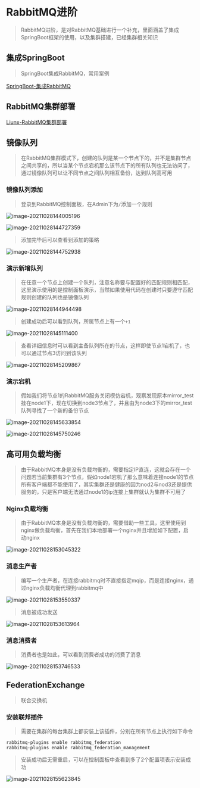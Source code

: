 # RabbitMQ进阶

> RabbitMQ进阶，是对RabbitMQ基础进行一个补充，里面涵盖了集成SpringBoot框架的使用，以及集群搭建，已经集群相关知识

## 集成SpringBoot

> SpringBoot集成RabbitMQ，常用案例

[SpringBoot-集成RabbitMQ](https://blog.csdn.net/weixin_44642403/article/details/121016644)

## RabbitMQ集群部署

[Liunx-RabbitMQ集群部署](https://blog.csdn.net/weixin_44642403/article/details/121017230)

## 镜像队列

> 在RabbitMQ集群模式下，创建的队列是某一个节点下的，并不是集群节点之间共享的，所以当某个节点宕机那么该节点下的所有队列也无法访问了，通过镜像队列可以让不同节点之间队列相互备份，达到队列高可用

### 镜像队列添加

> 登录到RabbitMQ控制面板，在Admin下为`/`添加一个规则

![image-20211028144005196](./images/image-20211028144005196.png)

![image-20211028144727359](./images/image-20211028144727359.png)

> 添加完毕后可以查看到添加的策略

![image-20211028144752938](./images/image-20211028144752938.png)

### 演示新增队列

> 在任意一个节点上创建一个队列，注意名称要与配置好的匹配规则相匹配，这里演示使用的是控制面板演示，当然如果使用代码在创建时只要遵守匹配规则创建的队列也是镜像队列

![image-20211028144944498](./images/image-20211028144944498.png)

> 创建成功后可以看到队列，所属节点上有一个`+1`

![image-20211028145111400](./images/image-20211028145111400.png)

> 查看详细信息时可以看到主备队列所在的节点，这样即使节点1宕机了，也可以通过节点3访问到该队列

![image-20211028145209867](./images/image-20211028145209867.png)

### 演示宕机

> 假如我们将节点1的RabbitMQ服务关闭模仿宕机，观察发现原本mirror_test挂在node1下，现在切换到node3节点了，并且由为node3下的mirror_test队列寻找了一个新的备份节点

![image-20211028145633854](./images/image-20211028145633854.png)

![image-20211028145750246](./images/image-20211028145750246.png)

## 高可用负载均衡

> 由于RabbitMQ本身是没有负载均衡的，需要指定IP直连，这就会存在一个问题若当前集群有3个节点，假如node1宕机了那么意味着连接node1的节点所有客户端都不能使用了，其实集群还是健康的因为nod2与nod3还是提供服务的，只是客户端无法通过node1的ip连接上集群就认为集群不可用了

### Nginx负载均衡

> 由于RabbitMQ本身是没有负载均衡的，需要借助一些工具，这里使用到nginx做负载均衡，首先在我们本地部署一个nginx并且增加如下配置，启动nginx

![image-20211028153045322](./images/image-20211028153045322.png)

### 消息生产者

> 编写一个生产者，在连接rabbitmq时不直接指定mqip，而是连接nginx，通过nginx负载均衡代理到rabbitmq中

![image-20211028153550337](./images/image-20211028153550337.png)

> 消息被成功发送

![image-20211028153613964](./images/image-20211028153613964.png)

### 消息消费者

> 消费者也是如此，可以看到消费者成功的消费了消息

![image-20211028153746533](./images/image-20211028153746533.png)

## FederationExchange

> 联合交换机

### 安装联邦插件

> 需要在集群的每台集群上都安装上该插件，分别在所有节点上执行如下命令

~~~shell
rabbitmq-plugins enable rabbitmq_federation
rabbitmq-plugins enable rabbitmq_federation_management
~~~

> 安装成功后无需重启，可以在控制面板中查看到多了2个配置项表示安装成功

![image-20211028155623845](./images/image-20211028155623845.png)


